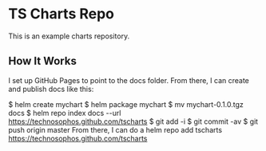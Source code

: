 # TS Charts Repo
This is an example charts repository.

## How It Works
I set up GitHub Pages to point to the docs folder. From there, I can create and publish docs like this:

$ helm create mychart
$ helm package mychart
$ mv mychart-0.1.0.tgz docs
$ helm repo index docs --url https://technosophos.github.com/tscharts
$ git add -i
$ git commit -av
$ git push origin master
From there, I can do a helm repo add tscharts https://technosophos.github.com/tscharts
